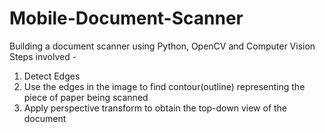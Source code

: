 # Mobile-Document-Scanner
Building a document scanner using Python, OpenCV and Computer Vision
Steps involved - 
<ol>
  <li>Detect Edges</li>
  <li>Use the edges in the image to find contour(outline) representing the piece of paper being scanned</li>
  <li>Apply perspective transform to obtain the top-down view of the document</li>
</ol>
